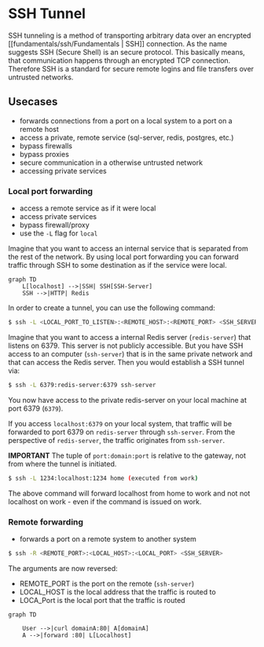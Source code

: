 # SSH Tunnel
SSH tunneling is a method of transporting arbitrary data over an encrypted [[fundamentals/ssh/Fundamentals | SSH]] connection. As the name suggests SSH (Secure Shell) is an secure protocol. This basically means, that communication happens through an encrypted TCP connection. Therefore SSH is a standard for secure remote logins and file transfers over untrusted networks.


## Usecases
- forwards connections from a port on a local system to a port on a remote host
- access a private, remote service (sql-server, redis, postgres, etc.)
- bypass firewalls
- bypass proxies
- secure communication in a otherwise untrusted network
- accessing private services 



### Local port forwarding

- access a remote service as if it were local
- access private services
- bypass firewall/proxy
- use the `-L` flag for `local`

Imagine that you want to access an internal service that is separated from the rest of the network. By using local port forwarding you can forward traffic through SSH to some destination as if the service were local. 

```mermaid
graph TD
    L[localhost] -->|SSH| SSH[SSH-Server]
    SSH -->|HTTP| Redis
```

In order to create a tunnel, you can use the following command:

```bash
$ ssh -L <LOCAL_PORT_TO_LISTEN>:<REMOTE_HOST>:<REMOTE_PORT> <SSH_SERVER>
```

Imagine that you want to access a internal Redis server (`redis-server`) that listens on 6379. This server is not publicly accessible. But you have SSH access to an computer (`ssh-server`) that is in the same private network and that can access the Redis server. Then you would establish a SSH tunnel via:

```bash
$ ssh -L 6379:redis-server:6379 ssh-server
```

You now have access to the private redis-server on your local machine at port 6379 (`6379`).

If you access `localhost:6379` on your local system, that traffic will be forwarded to port 6379 on `redis-server` through `ssh-server`. From the perspective of `redis-server`, the traffic originates from `ssh-server`.

**IMPORTANT**
The tuple of `port:domain:port` is relative to the gateway, not from where the tunnel is initiated. 

```bash
$ ssh -L 1234:localhost:1234 home (executed from work)
```

The above command will forward localhost from home to work and not not localhost on work - even if the command is issued on work.


### Remote forwarding
- forwards a port on a remote system to another system


```bash
$ ssh -R <REMOTE_PORT>:<LOCAL_HOST>:<LOCAL_PORT> <SSH_SERVER>
```

The arguments are now reversed:

* REMOTE_PORT is the port on the remote (`ssh-server`)
* LOCAL_HOST is the local address that the traffic is routed to
* LOCA_Port is the local port that the traffic is routed

```mermaid
graph TD

    User -->|curl domainA:80| A[domainA]
    A -->|forward :80| L[Localhost]
```